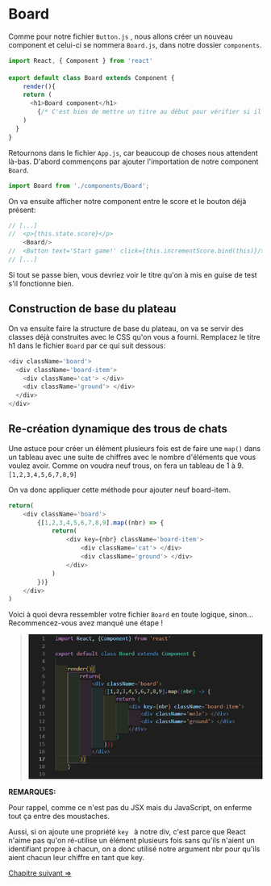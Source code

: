# Board

Comme pour notre fichier `Button.js` , nous allons créer un nouveau component et celui-ci se nommera `Board.js`, dans notre dossier `components`.

```js
import React, { Component } from 'react'

export default class Board extends Component {
	render(){
    return (
      <h1>Board component</h1>
        {/* C'est bien de mettre un titre au début pour vérifier si il fonctionne bien */}
    )
  }
}
```

Retournons dans le fichier `App.js`, car beaucoup de choses nous attendent là-bas.
D'abord commençons par ajouter l'importation de notre component `Board`.



```js
import Board from './components/Board';
```


On va ensuite afficher notre component entre le score et le bouton déjà présent:

```js
// [...]
//	<p>{this.state.score}</p>
	<Board/>
//	<Button text='Start game!' click={this.incrementScore.bind(this)}/>
// [...]
```


Si tout se passe bien, vous devriez voir le titre qu'on à mis en guise de test s'il fonctionne bien.



## Construction de base du plateau

On va ensuite faire la structure de base du plateau, on va se servir des classes déjà construites avec le CSS qu'on vous a fourni. Remplacez le titre h1 dans le fichier `Board` par ce qui suit dessous:

```js
<div className='board'>
  <div className='board-item'>
    <div className='cat'> </div>
    <div className='ground'> </div>
  </div>
</div>
```

## Re-création dynamique des trous de chats

Une astuce pour créer un élément plusieurs fois est de faire une `map()` dans un tableau avec une suite de chiffres avec le nombre d'éléments que vous voulez avoir. Comme on voudra neuf trous, on fera un tableau de 1 à 9. `[1,2,3,4,5,6,7,8,9]`

On va donc appliquer cette méthode pour ajouter neuf board-item.

```js
return(
    <div className='board'>
        {[1,2,3,4,5,6,7,8,9].map((nbr) => {
            return(
                <div key={nbr} className='board-item'>
                    <div className='cat'> </div>
                    <div className='ground'> </div>
                </div>
            )
        })}
    </div>
)
```

Voici à quoi devra ressembler votre fichier `Board` en toute logique, sinon... Recommencez-vous avez manqué une étape !

> ![final](./img/board/fichier-board.png)


**REMARQUES:**

Pour rappel, comme ce n'est pas du JSX mais du JavaScript, on enferme tout ça entre des moustaches.

Aussi, si on ajoute une propriété `key ` à notre div, c'est parce que React n'aime pas qu'on ré-utilise un élément plusieurs fois sans qu'ils n'aient un identifiant propre à chacun, on a donc utilisé notre argument nbr pour qu'ils aient chacun leur chiffre en tant que key.

[Chapitre suivant =>](08-chats.md)
